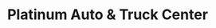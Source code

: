 ---
title: "Platinum Auto & Truck Center"
url: /white-marsh/platinum-auto-und-truck-center/
shop: Autohaus
---